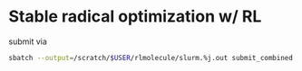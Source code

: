 # Stable radical optimization w/ RL

submit via
```bash
sbatch --output=/scratch/$USER/rlmolecule/slurm.%j.out submit_combined.sh
```

